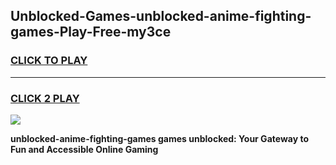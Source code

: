 
## Unblocked-Games-unblocked-anime-fighting-games-Play-Free-my3ce
<h3>
<a href="https://premium76.site?title=unblocked-anime-fighting-games&ref=22A">CLICK TO PLAY</a></h3>
<hr>

<h3>
<a href="https://premium76.site?title=unblocked-anime-fighting-games&ref=22A">CLICK 2 PLAY</a>
  
</h3>

<a href="https://premium76.site?title=unblocked-anime-fighting-games&ref=22A"><img src="https://clearcache.store/games.png"></a>


**unblocked-anime-fighting-games games unblocked: Your Gateway to Fun and Accessible Online Gaming**
